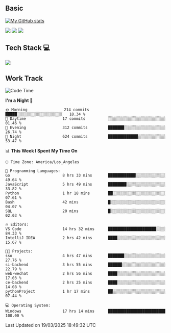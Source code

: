 ## Basic
 
[![My GitHub stats](https://github-readme-stats.vercel.app/api?username=Zzhihon&show_icons=true&theme=purple)](https://github.com/Zzhihon)
 
 [![](https://img.shields.io/badge/website-4493f8?style=for-the-badge&logo=About.me&logoColor=purple)](https://tatakal.com/)
 [![](https://img.shields.io/badge/RSS-4493f8?style=for-the-badge&logo=rss&logoColor=purple)](https://tatakal.com/feed/)
 [![](https://img.shields.io/badge/Email-4493f8?style=for-the-badge&logo=gmail&logoColor=purple)](mailto:bt1q@tatakal.com)

## Tech Stack 💻

<a href="https://skillicons.dev">
  <img src="https://skillicons.dev/icons?i=py,html,css,javascript,bash,java,vue,go,nodejs,cpp" />
</a>

</br>

## Work Track

<!--START_SECTION:waka-->
![Code Time](http://img.shields.io/badge/Code%20Time-147%20hrs%2032%20mins-blue)

**I'm a Night 🦉** 

```text
🌞 Morning                214 commits         █████░░░░░░░░░░░░░░░░░░░░   18.34 % 
🌆 Daytime                17 commits          ░░░░░░░░░░░░░░░░░░░░░░░░░   01.46 % 
🌃 Evening                312 commits         ███████░░░░░░░░░░░░░░░░░░   26.74 % 
🌙 Night                  624 commits         █████████████░░░░░░░░░░░░   53.47 % 
```


📊 **This Week I Spent My Time On** 

```text
🕑︎ Time Zone: America/Los_Angeles

💬 Programming Languages: 
Go                       8 hrs 33 mins       ████████████░░░░░░░░░░░░░   49.64 % 
JavaScript               5 hrs 49 mins       ████████░░░░░░░░░░░░░░░░░   33.82 % 
Python                   1 hr 18 mins        ██░░░░░░░░░░░░░░░░░░░░░░░   07.61 % 
Bash                     42 mins             █░░░░░░░░░░░░░░░░░░░░░░░░   04.07 % 
SQL                      20 mins             █░░░░░░░░░░░░░░░░░░░░░░░░   02.03 % 

🔥 Editors: 
VS Code                  14 hrs 32 mins      █████████████████████░░░░   84.33 % 
IntelliJ IDEA            2 hrs 42 mins       ████░░░░░░░░░░░░░░░░░░░░░   15.67 % 

🐱‍💻 Projects: 
sso                      4 hrs 47 mins       ███████░░░░░░░░░░░░░░░░░░   27.76 % 
si-backend               3 hrs 55 mins       ██████░░░░░░░░░░░░░░░░░░░   22.79 % 
web-wechat               2 hrs 56 mins       ████░░░░░░░░░░░░░░░░░░░░░   17.03 % 
ce-backend               2 hrs 25 mins       ████░░░░░░░░░░░░░░░░░░░░░   14.08 % 
pythonProject            1 hr 17 mins        ██░░░░░░░░░░░░░░░░░░░░░░░   07.44 % 

💻 Operating System: 
Windows                  17 hrs 14 mins      █████████████████████████   100.00 % 
```


 Last Updated on 19/03/2025 18:49:32 UTC
<!--END_SECTION:waka-->
